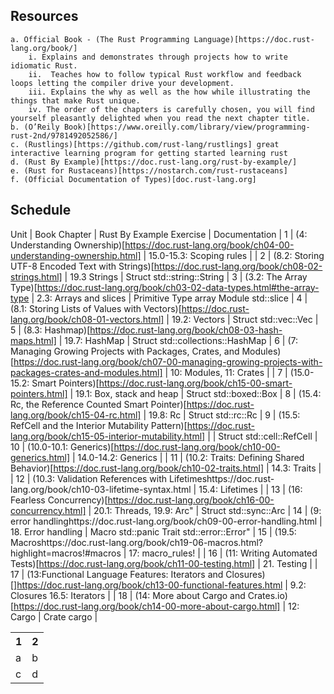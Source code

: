 
## Resources
    a. Official Book - (The Rust Programming Language)[https://doc.rust-lang.org/book/]
        i. Explains and demonstrates through projects how to write idiomatic Rust.
        ii.  Teaches how to follow typical Rust workflow and feedback loops letting the compiler drive your development.
        iii. Explains the why as well as the how while illustrating the things that make Rust unique.
        iv. The order of the chapters is carefully chosen, you will find yourself pleasantly delighted when you read the next chapter title.
    b. (O’Reily Book)[https://www.oreilly.com/library/view/programming-rust-2nd/9781492052586/]
    c. (Rustlings)[https://github.com/rust-lang/rustlings] great interactive learning program for getting started learning rust
    d. (Rust By Example)[https://doc.rust-lang.org/rust-by-example/]
    e. (Rust for Rustaceans)[https://nostarch.com/rust-rustaceans]
    f. (Official Documentation of Types)[doc.rust-lang.org]


## Schedule
Unit | Book Chapter                                                                                                                                                                                                                  | Rust By Example Exercise                                             | Documentation                             |
1    | (4: Understanding Ownership)[https://doc.rust-lang.org/book/ch04-00-understanding-ownership.html]                                                                                                                             | 15.0-15.3: Scoping rules                                             |                                           |
2    | (8.2: Storing UTF-8 Encoded Text with Strings)[https://doc.rust-lang.org/book/ch08-02-strings.html]                                                                                                                           | 19.3 Strings                                                         | Struct std::string::String                |
3    | (3.2: The Array Type)[https://doc.rust-lang.org/book/ch03-02-data-types.html#the-array-type                                                                                                                                   | 2.3: Arrays and slices                                               | Primitive Type array Module std::slice    |
4    | (8.1: Storing Lists of Values with Vectors)[https://doc.rust-lang.org/book/ch08-01-vectors.html]                                                                                                                              | 19.2: Vectors                                                        | Struct std::vec::Vec                      |
5    | (8.3: Hashmap)[https://doc.rust-lang.org/book/ch08-03-hash-maps.html]                                                                                                                                                         | 19.7: HashMap                                                        | Struct std::collections::HashMap          |
6    | (7: Managing Growing Projects with Packages, Crates, and Modules)[https://doc.rust-lang.org/book/ch07-00-managing-growing-projects-with-packages-crates-and-modules.html]                                                     | 10: Modules, 11: Crates                                              |                                           |
7    | (15.0-15.2: Smart Pointers)[https://doc.rust-lang.org/book/ch15-00-smart-pointers.html]                                                                                                                                       | 19.1: Box, stack and heap                                            | Struct std::boxed::Box                    |
8    | (15.4: Rc<T>, the Reference Counted Smart Pointer)[https://doc.rust-lang.org/book/ch15-04-rc.html]                                                                                                                            | 19.8: Rc                                                             | Struct std::rc::Rc                        |
9    | (15.5: RefCell<T> and the Interior Mutability Pattern)[https://doc.rust-lang.org/book/ch15-05-interior-mutability.html]                                                                                                       |                                                                    | Struct std::cell::RefCell                 |
10   | (10.0-10.1: Generics)[https://doc.rust-lang.org/book/ch10-00-generics.html]                                                                                                                                                   | 14.0-14.2: Generics                                                  |                                           |
11   | (10.2: Traits: Defining Shared Behavior)[https://doc.rust-lang.org/book/ch10-02-traits.html]                                                                                                                                  | 14.3: Traits                                                         |                                           |
12   | (10.3: Validation References with Lifetimeshttps://doc.rust-lang.org/book/ch10-03-lifetime-syntax.html                                                                                                                        | 15.4: Lifetimes                                                      |                                           |
13   | (16: Fearless Concurrency)[https://doc.rust-lang.org/book/ch16-00-concurrency.html]                                                                                                                                           | 20.1: Threads, 19.9: Arc"                                            | Struct std::sync::Arc                     |
14   | (9: error handlinghttps://doc.rust-lang.org/book/ch09-00-error-handling.html                                                                                                                                                  | 18. Error handling                                                   | Macro std::panic Trait std::error::Error" |
15   | (19.5: Macroshttps://doc.rust-lang.org/book/ch19-06-macros.html?highlight=macros!#macros                                                                                                                                      | 17: macro_rules!                                                     |                                           |
16   | (11: Writing Automated Tests)[https://doc.rust-lang.org/book/ch11-00-testing.html]                                                                                                                                            | 21. Testing                                                          |                                           |
17   | (13:Functional Language Features: Iterators and Closures)[]https://doc.rust-lang.org/book/ch13-00-functional-features.html                                                                                                    | 9.2: Closures 16.5: Iterators                                        |                                           |
18   | (14: More about Cargo and Crates.io)[https://doc.rust-lang.org/book/ch14-00-more-about-cargo.html]                                                                                                                            | 12: Cargo                                                            | Crate cargo                               |


<section>
<table>
    <tr>
        <th>1</th>
        <th>2</th>
    </tr>
    <tr>
        <td>a</td>
        <td>b</td>
    </tr>
    <tr>
        <td>c</td>
        <td>d</td>
    </tr>
</table>
</section>


